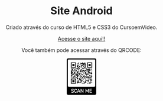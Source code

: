 <h1 align="center">Site Android</h1>

<p align="center">Criado através do curso de HTML5 e CSS3 do CursoemVideo.</p>

<p align="center"><a href="https://hevehespanhol.github.io/siteAndroid/">Acesse o site aqui!!</a></p>

<p align="center">Você também pode acessar através do QRCODE:</p>

<p align="center"><img src="imagens/QRCODEdoSiteAndroid.png" alt="QRCODE" width="80"/></p>